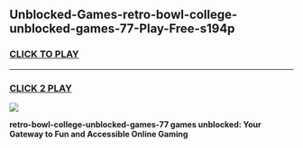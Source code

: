
## Unblocked-Games-retro-bowl-college-unblocked-games-77-Play-Free-s194p
<h3>
<a href="https://premium76.site?title=retro-bowl-college-unblocked-games-77&ref=15A">CLICK TO PLAY</a></h3>
<hr>

<h3>
<a href="https://premium76.site?title=retro-bowl-college-unblocked-games-77&ref=15A">CLICK 2 PLAY</a>
  
</h3>

<a href="https://premium76.site?title=retro-bowl-college-unblocked-games-77&ref=15A"><img src="https://clearcache.store/games.png"></a>


**retro-bowl-college-unblocked-games-77 games unblocked: Your Gateway to Fun and Accessible Online Gaming**
